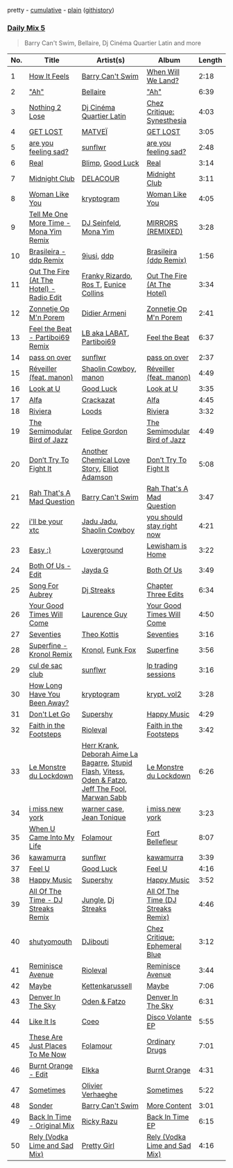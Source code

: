 pretty - [cumulative](/playlists/cumulative/Daily%20Mix%205.md) - [plain](/playlists/plain/37i9dQZF1E36TO0q54WsJv) ([githistory](https://github.githistory.xyz/vitokorn/spotify-playlist-archive/blob/master/playlists/plain/37i9dQZF1E36TO0q54WsJv))
### [Daily Mix 5](https://open.spotify.com/playlist/37i9dQZF1E36TO0q54WsJv)

> Barry Can't Swim, Bellaire, Dj Cinéma Quartier Latin and more

| No. | Title | Artist(s) | Album | Length |
|---|---|---|---|---|
| 1 | [How It Feels](https://open.spotify.com/track/3NZz7DWeVQesSOn6mO39F7) | [Barry Can't Swim](https://open.spotify.com/artist/0vTVU0KH0CVzijsoKGsTPl) | [When Will We Land?](https://open.spotify.com/album/5LASDBDtLLEt3QqVtgOoaM) | 2:18 |
| 2 | ["Ah"](https://open.spotify.com/track/5O4UUGsY2wUBTUoZLUX6eB) | [Bellaire](https://open.spotify.com/artist/6yeeXqk3RxV7l5DxmlXMnw) | ["Ah"](https://open.spotify.com/album/4rfc9mQiPgGi8GPpZZzCdX) | 6:39 |
| 3 | [Nothing 2 Lose](https://open.spotify.com/track/2XJjW2fRHrmemS0CpvDnIJ) | [Dj Cinéma Quartier Latin](https://open.spotify.com/artist/3nI698C0lc7EpVCIDShUgD) | [Chez Critique: Synesthesia](https://open.spotify.com/album/0ArRjO42C0SRC0nppGSNFM) | 4:03 |
| 4 | [GET LOST](https://open.spotify.com/track/3lOH1zjcMl32bwnaCi8VHK) | [MATVEÏ](https://open.spotify.com/artist/2c8JocB8eI6cCGaF5xGoT1) | [GET LOST](https://open.spotify.com/album/55xkAVaINyTwteO7nsBnWp) | 3:05 |
| 5 | [are you feeling sad?](https://open.spotify.com/track/41A1rsJTc6KRVJLKeeCjdo) | [sunflwr](https://open.spotify.com/artist/1vXY7FiXJPu6j456ZcrtIF) | [are you feeling sad?](https://open.spotify.com/album/0Qye90cfVlGSXiu1O6B40b) | 2:48 |
| 6 | [Real](https://open.spotify.com/track/3JpRc6KU3ksRsgsAW3BpHj) | [Blimp](https://open.spotify.com/artist/3cMgbjmQ7G6UjuJ7nS0yzx), [Good Luck](https://open.spotify.com/artist/4qjYf4FY77csjIalUFicQS) | [Real](https://open.spotify.com/album/6uc7wQ4bxjoqCHvmz1pQrV) | 3:14 |
| 7 | [Midnight Club](https://open.spotify.com/track/6cg9Tnerna1V1ZCwPqaJWf) | [DELACOUR](https://open.spotify.com/artist/3bFd5sav9N5kGzBklcXt6l) | [Midnight Club](https://open.spotify.com/album/2JiaWi43V6ulh4CBddBetE) | 3:11 |
| 8 | [Woman Like You](https://open.spotify.com/track/0Tby0PFN8E8I8pg0oxeapb) | [kryptogram](https://open.spotify.com/artist/184mGxeseZkY2w05Nr4Tui) | [Woman Like You](https://open.spotify.com/album/3thcwDUKvwi5ghc2KZbkkv) | 4:05 |
| 9 | [Tell Me One More Time - Mona Yim Remix](https://open.spotify.com/track/6eHm8kpxPwQfYhaZ6FbVvY) | [DJ Seinfeld](https://open.spotify.com/artist/37YzpfBeFju8QRZ3g0Ha1Q), [Mona Yim](https://open.spotify.com/artist/48tTb8jCGVZ0XFqwovqFmv) | [MIRRORS (REMIXED)](https://open.spotify.com/album/3vd7dqateXRTskHSU2CT0v) | 3:28 |
| 10 | [Brasileira - ddp Remix](https://open.spotify.com/track/5mhTV8AJiXiqYZYV3gfMAo) | [9iusi](https://open.spotify.com/artist/4r3taDm0QDk822Kgkb5HSF), [ddp](https://open.spotify.com/artist/0HspbEdYue08iRrGtnG0YY) | [Brasileira (ddp Remix)](https://open.spotify.com/album/6KLIuHvsFGrI4c2JUCmhUr) | 1:56 |
| 11 | [Out The Fire (At The Hotel) - Radio Edit](https://open.spotify.com/track/1xZOYV0Z6i7z0nAnyL1zmT) | [Franky Rizardo](https://open.spotify.com/artist/2UgphhGSlC9QWgaZWUOCkl), [Ros T](https://open.spotify.com/artist/4sG0aI4xrubRmrdWBIn4RO), [Eunice Collins](https://open.spotify.com/artist/0gr9XCDIeAGLE77V58XLyN) | [Out The Fire (At The Hotel)](https://open.spotify.com/album/7n456SX833Pv7NyjcZoLis) | 3:34 |
| 12 | [Zonnetje Op M'n Porem](https://open.spotify.com/track/2nqPiVE7vKPiHyttanWfXi) | [Didier Armeni](https://open.spotify.com/artist/0rAWzQbB0Qbw4P4vBfFpka) | [Zonnetje Op M'n Porem](https://open.spotify.com/album/6y1W3sdH0drbzpnCwdEBsf) | 2:41 |
| 13 | [Feel the Beat - Partiboi69 Remix](https://open.spotify.com/track/2wNEBBr52TumYRmtYH1ocC) | [LB aka LABAT](https://open.spotify.com/artist/02fHczhlgEBCCjzjsNvJAh), [Partiboi69](https://open.spotify.com/artist/0CutULGVZ24wOr1HHYoEOL) | [Feel the Beat](https://open.spotify.com/album/4izfgFschtwTedFJH5b4rO) | 6:37 |
| 14 | [pass on over](https://open.spotify.com/track/0j28heQh9SneJxHpLY4pdt) | [sunflwr](https://open.spotify.com/artist/1vXY7FiXJPu6j456ZcrtIF) | [pass on over](https://open.spotify.com/album/3ZbbMzhyLBIqrpjtBA75X7) | 2:37 |
| 15 | [Réveiller (feat. manon)](https://open.spotify.com/track/51oib6a2dRu2f6x8OMMphQ) | [Shaolin Cowboy](https://open.spotify.com/artist/3SLV96o2Xa4oOZpSl5FwgD), [manon](https://open.spotify.com/artist/243JvYwaQB1VXfizmVku65) | [Réveiller (feat. manon)](https://open.spotify.com/album/3ap3tXUC1DZFK9LSt54LdM) | 4:49 |
| 16 | [Look at U](https://open.spotify.com/track/0Pf6NzB4o9ASEPmUmvaRPm) | [Good Luck](https://open.spotify.com/artist/4qjYf4FY77csjIalUFicQS) | [Look at U](https://open.spotify.com/album/6ezZSBkcOy1k8b2gTJBX0T) | 3:35 |
| 17 | [Alfa](https://open.spotify.com/track/0Z3a7SIDVOUvZFgr73qq0V) | [Crackazat](https://open.spotify.com/artist/2PagBkTVHoKFjuxtCJp3As) | [Alfa](https://open.spotify.com/album/4uO8oJ4NuITPSvTnP33EfY) | 4:45 |
| 18 | [Riviera](https://open.spotify.com/track/5fR1gKyVaQOFsUe9XWz6Pg) | [Loods](https://open.spotify.com/artist/1uF7AFfGahplhiaHEy9NNl) | [Riviera](https://open.spotify.com/album/0Mx39nltkydoVI9Z7jpFAZ) | 3:32 |
| 19 | [The Semimodular Bird of Jazz](https://open.spotify.com/track/5rcgjNSpMerCpOHhlSEfe5) | [Felipe Gordon](https://open.spotify.com/artist/7rQKvsWUOJgXmInx2JuaXj) | [The Semimodular Bird of Jazz](https://open.spotify.com/album/2UAKCz7RpRb5EbHcZv6m0u) | 4:49 |
| 20 | [Don’t Try To Fight It](https://open.spotify.com/track/4dBYECAIldt7s92uZZMkkq) | [Another Chemical Love Story](https://open.spotify.com/artist/7Kgt7Exe4T5w9HEoy3Zeqv), [Elliot Adamson](https://open.spotify.com/artist/5JCyLOcEZsUiTLCUqqcIFz) | [Don’t Try To Fight It](https://open.spotify.com/album/3yXw0roM2YVm4KGutT2awu) | 5:08 |
| 21 | [Rah That's A Mad Question](https://open.spotify.com/track/7oklbyYBpXg9Uvl4tMW2iU) | [Barry Can't Swim](https://open.spotify.com/artist/0vTVU0KH0CVzijsoKGsTPl) | [Rah That's A Mad Question](https://open.spotify.com/album/1tCAbCRfFmq6SJjklzryDI) | 3:47 |
| 22 | [i'll be your xtc](https://open.spotify.com/track/3LAvzQTWEEILoz5ghyoZLP) | [Jadu Jadu](https://open.spotify.com/artist/2Oe3qtPntosByl21BCcUSc), [Shaolin Cowboy](https://open.spotify.com/artist/3SLV96o2Xa4oOZpSl5FwgD) | [you should stay right now](https://open.spotify.com/album/1WWKLea8iFDataD92oFoJw) | 4:21 |
| 23 | [Easy :)](https://open.spotify.com/track/1ZlgjLVjm1av1tKDmZbieg) | [Loverground](https://open.spotify.com/artist/3SvoerawAn5RAZ2N9osc3z) | [Lewisham is Home](https://open.spotify.com/album/5dZSmURure18dY7b739iI5) | 3:22 |
| 24 | [Both Of Us - Edit](https://open.spotify.com/track/75rGONmoi48LLYBFaGiYsv) | [Jayda G](https://open.spotify.com/artist/3NKVm2Jedcf6ibJr6pMUVx) | [Both Of Us](https://open.spotify.com/album/6tKMQ3udmP1PErZYHKXnqA) | 3:49 |
| 25 | [Song For Aubrey](https://open.spotify.com/track/14McxDqSVSefbZQL7JJeCl) | [Dj Streaks](https://open.spotify.com/artist/67YkGjtw8rmC6Ck0GmoxFA) | [Chapter Three Edits](https://open.spotify.com/album/7lHxXbcZDjKMtJTcbQBYkN) | 6:34 |
| 26 | [Your Good Times Will Come](https://open.spotify.com/track/3g5oI7fJYh9NaQMQ5x4ItH) | [Laurence Guy](https://open.spotify.com/artist/1PTEiCpkzNkLNgMi1LL8JR) | [Your Good Times Will Come](https://open.spotify.com/album/1ZhTIMvd5OlrytEfwekpUR) | 4:50 |
| 27 | [Seventies](https://open.spotify.com/track/4k0vs6zgt0NYq6tmDum4nP) | [Theo Kottis](https://open.spotify.com/artist/3qEwwb8O7MSkGRohGYEzkO) | [Seventies](https://open.spotify.com/album/5X6J5NTJIWPCJzcRwIKXmb) | 3:16 |
| 28 | [Superfine - Kronol Remix](https://open.spotify.com/track/0NNLfnp4NXCmIWY0yQaPax) | [Kronol](https://open.spotify.com/artist/13Bm2FdMEKw4x8BJXCL1MI), [Funk Fox](https://open.spotify.com/artist/3Ajn1b34ZTGezni7WCwjd4) | [Superfine](https://open.spotify.com/album/4hlTgAM3BGnvNxaXPcgFC5) | 3:56 |
| 29 | [cul de sac club](https://open.spotify.com/track/6Fme0qXTmXtkjYKZ7ZrtVH) | [sunflwr](https://open.spotify.com/artist/1vXY7FiXJPu6j456ZcrtIF) | [lp trading sessions](https://open.spotify.com/album/1ickZqtGIXO8Ynq8HML2xO) | 3:16 |
| 30 | [How Long Have You Been Away?](https://open.spotify.com/track/5H7NVUGfw8fstj1LWJ0wXo) | [kryptogram](https://open.spotify.com/artist/184mGxeseZkY2w05Nr4Tui) | [krypt. vol2](https://open.spotify.com/album/5vUygeQA7S7lsbwnTHpgwq) | 3:28 |
| 31 | [Don't Let Go](https://open.spotify.com/track/6IKgXtJX61K7kByC3ZTRWM) | [Supershy](https://open.spotify.com/artist/2hk94pAZS1iYSqoICeTyh1) | [Happy Music](https://open.spotify.com/album/1MbCQbojPuCgMNyUEwjSJ0) | 4:29 |
| 32 | [Faith in the Footsteps](https://open.spotify.com/track/4w3aeFTHofDdXk35ZCpMzl) | [Rioleval](https://open.spotify.com/artist/45I1HAnq6EeSBi48cAqpw0) | [Faith in the Footsteps](https://open.spotify.com/album/6v39yGu25Dtj2zu1j2ZRxC) | 3:42 |
| 33 | [Le Monstre du Lockdown](https://open.spotify.com/track/6jT6jtD4wcOMiJBRWanKTc) | [Herr Krank](https://open.spotify.com/artist/6867qRW4fPy1KtxyeBIKkl), [Deborah Aime La Bagarre](https://open.spotify.com/artist/6jZ18ATjOFUAgDXX3H9x5w), [Stupid Flash](https://open.spotify.com/artist/6znD6BiFScMZLxzA9OfsUa), [Vitess](https://open.spotify.com/artist/5DIVjY3STr8n4tEoN0dmui), [Oden & Fatzo](https://open.spotify.com/artist/2YEnrpAWWaNRFumgde1lLH), [Jeff The Fool](https://open.spotify.com/artist/6ecEpamJKkgb4604pUpCTp), [Marwan Sabb](https://open.spotify.com/artist/4D3hA2Lltb14sEfNkSQOEw) | [Le Monstre du Lockdown](https://open.spotify.com/album/1iMhRPxThkJJhqCVoAOaD0) | 6:26 |
| 34 | [i miss new york](https://open.spotify.com/track/1TBMAoQBdO8Zlkv7eur1Tg) | [warner case](https://open.spotify.com/artist/106OuakzOxxbXTuigEEf01), [Jean Tonique](https://open.spotify.com/artist/6BVLQfvzlvlNZ43WjbFgbI) | [i miss new york](https://open.spotify.com/album/3AvFW3ELjVH6Fpz1wqau9V) | 3:23 |
| 35 | [When U Came Into My Life](https://open.spotify.com/track/3ZJuEVtiX9GCoJrhCD0WlQ) | [Folamour](https://open.spotify.com/artist/6pJY5At9SiMpAOBrw9YosS) | [Fort Bellefleur](https://open.spotify.com/album/2b1eij1R1tHppx4M5ZZTrF) | 8:07 |
| 36 | [kawamurra](https://open.spotify.com/track/3v7n5DAfjk8QptjWobnt8O) | [sunflwr](https://open.spotify.com/artist/1vXY7FiXJPu6j456ZcrtIF) | [kawamurra](https://open.spotify.com/album/7Iybusl2TxnH26o3x3lOtX) | 3:39 |
| 37 | [Feel U](https://open.spotify.com/track/2Fjp1oasJTL5nYhTX510Yk) | [Good Luck](https://open.spotify.com/artist/4qjYf4FY77csjIalUFicQS) | [Feel U](https://open.spotify.com/album/6IdTo7PTH6fCV7D5MqLp25) | 4:16 |
| 38 | [Happy Music](https://open.spotify.com/track/0LbZxI8FZU1E48EqF9XgC0) | [Supershy](https://open.spotify.com/artist/2hk94pAZS1iYSqoICeTyh1) | [Happy Music](https://open.spotify.com/album/1MbCQbojPuCgMNyUEwjSJ0) | 3:52 |
| 39 | [All Of The Time - DJ Streaks Remix](https://open.spotify.com/track/2gtIOi34KWOtEG21WKT8QN) | [Jungle](https://open.spotify.com/artist/59oA5WbbQvomJz2BuRG071), [Dj Streaks](https://open.spotify.com/artist/67YkGjtw8rmC6Ck0GmoxFA) | [All Of The Time (DJ Streaks Remix)](https://open.spotify.com/album/6Gl8ivfYXZx9Yp11TMbh1R) | 4:46 |
| 40 | [shutyomouth](https://open.spotify.com/track/0eJ92OYyNoLihK5lUX6iOi) | [DJibouti](https://open.spotify.com/artist/2PyUWRpP3uy6MrZB1rPxQw) | [Chez Critique: Ephemeral Blue](https://open.spotify.com/album/221GcI02vhkvqBNw3miOjD) | 3:12 |
| 41 | [Reminisce Avenue](https://open.spotify.com/track/3SREiqxY1wbKjn6zgxT0l7) | [Rioleval](https://open.spotify.com/artist/45I1HAnq6EeSBi48cAqpw0) | [Reminisce Avenue](https://open.spotify.com/album/7oybAFlWzhdBn8UDZFICie) | 3:44 |
| 42 | [Maybe](https://open.spotify.com/track/1D7N5b7U65usrIs7AQKStd) | [Kettenkarussell](https://open.spotify.com/artist/1UBleLE6efrWQvZlvnsDAl) | [Maybe](https://open.spotify.com/album/1PClH5QqVAj3dgVayaXwoN) | 7:06 |
| 43 | [Denver In The Sky](https://open.spotify.com/track/5aeUFW5bJ5ohEPvqlKRFoY) | [Oden & Fatzo](https://open.spotify.com/artist/2YEnrpAWWaNRFumgde1lLH) | [Denver In The Sky](https://open.spotify.com/album/6sYHTTIgAObDd4hrqGVtaY) | 6:31 |
| 44 | [Like It Is](https://open.spotify.com/track/2hFjxLPeeBZrvLb302MKLj) | [Coeo](https://open.spotify.com/artist/3OoNpyvA82LedOZWG3WE8Z) | [Disco Volante EP](https://open.spotify.com/album/3F98dsHSClqD3929v1B6S2) | 5:55 |
| 45 | [These Are Just Places To Me Now](https://open.spotify.com/track/5kAwEqCAJ4yHdHmlAMSczs) | [Folamour](https://open.spotify.com/artist/6pJY5At9SiMpAOBrw9YosS) | [Ordinary Drugs](https://open.spotify.com/album/3na24PKpM5Bh0xwvIcpPms) | 7:01 |
| 46 | [Burnt Orange - Edit](https://open.spotify.com/track/1O73n53LZxJNLeGdhwChtt) | [Elkka](https://open.spotify.com/artist/5Ly0z60jjgsY4rkmjRFtPS) | [Burnt Orange](https://open.spotify.com/album/3krmis8XpyRrEGKQ4LXRf4) | 4:31 |
| 47 | [Sometimes](https://open.spotify.com/track/12082VdNEhMbjRNbw2snKo) | [Olivier Verhaeghe](https://open.spotify.com/artist/5ByRyadFsiEijaFBYlNxLs) | [Sometimes](https://open.spotify.com/album/3ehH1C2IDOXJxPkZUPjVQX) | 5:22 |
| 48 | [Sonder](https://open.spotify.com/track/2wynpXzuXf6Cvf2MqHYA9Z) | [Barry Can't Swim](https://open.spotify.com/artist/0vTVU0KH0CVzijsoKGsTPl) | [More Content](https://open.spotify.com/album/3Sl6q9q5oRkU5fD3V9SNyQ) | 3:01 |
| 49 | [Back In Time - Original Mix](https://open.spotify.com/track/2iMr4fmel0lQnL28yxOtIT) | [Ricky Razu](https://open.spotify.com/artist/72dCrABG4WTtpewWk7sc8v) | [Back In Time EP](https://open.spotify.com/album/4zwTBWt2PxJFKTiDZ8dgJY) | 6:15 |
| 50 | [Rely (Vodka Lime and Sad Mix)](https://open.spotify.com/track/20dwEyW5kSNPInreoAeNwG) | [Pretty Girl](https://open.spotify.com/artist/6KkltYAOOGsCaW7dO9jF98) | [Rely (Vodka Lime and Sad Mix)](https://open.spotify.com/album/3ICAvIUtGmZxFXXDnOXkE4) | 4:16 |